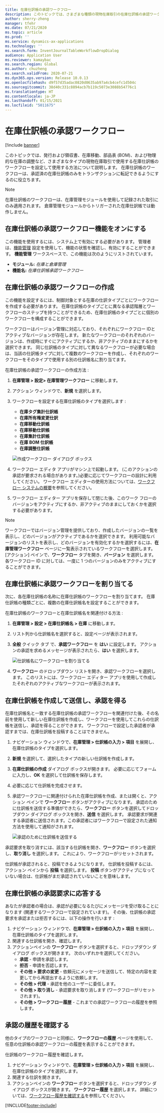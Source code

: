 ```yaml
---
title: 在庫仕訳帳の承認ワークフロー
description: このトピックでは、さまざまな種類の現物在庫取引の在庫仕訳帳の承認ワークフローを設定方法と使用方法について説明します。 在庫仕訳帳のワークフローは、承認済の在庫仕訳帳のみをトランザクションに転記できるようにするのに役立ちます。
author: sherry-zheng
manager: tfehr
ms.date: 07/21/2020
ms.topic: article
ms.prod: ''
ms.service: dynamics-ax-applications
ms.technology: ''
ms.search.form: InventJournalTableWorkflowDropDialog
audience: Application User
ms.reviewer: kamaybac
ms.search.region: Global
ms.author: chuzheng
ms.search.validFrom: 2020-07-21
ms.dyn365.ops.version: Release 10.0.13
ms.openlocfilehash: d9f57d35adac0820d0635ab97a4cb4cefc1d504c
ms.sourcegitcommit: 38d40c331c8894acb7b119c5073e3088b54776c1
ms.translationtype: HT
ms.contentlocale: ja-JP
ms.lasthandoff: 01/15/2021
ms.locfileid: "5011675"
---
```

# <a name="inventory-journal-approval-workflows"></a>在庫仕訳帳の承認ワークフロー

[!include [banner](../includes/banner.md)]

このトピックでは、発行および領収書、在庫移動、部品表 (BOM)、および物理的な在庫の調整など、さまざまなタイプの現物在庫取引で使用する在庫仕訳帳のワークフローを設定して使用する方法について説明します。 在庫仕訳帳のワークフローは、承認済の在庫仕訳帳のみをトランザクションに転記できるようにするのに役立ちます。

> [!NOTE]
> 在庫仕訳帳のワークフローは、在庫管理モジュールを使用して記録された取引にのみ適用されます。 倉庫管理モジュールからトリガーされた在庫仕訳帳では動作しません。

## <a name="turn-on-the-inventory-journal-approval-workflows-feature"></a>在庫仕訳帳の承認ワークフロー機能をオンにする

この機能を使用するには、システム上で有効にする必要があります。 管理者は、[機能管理](../../fin-ops-core/fin-ops/get-started/feature-management/feature-management-overview.md) 設定を使用して、機能の状態を確認し、有効にすることができます。 **機能管理** ワークスペースで、この機能は次のようにリストされています。

- **モジュール:** *在庫と倉庫管理*
- **機能名:** *在庫仕訳帳承認ワークフロー*

## <a name="create-your-inventory-journal-approval-workflows"></a>在庫仕訳帳の承認ワークフローの作成

この機能を設定するには、制御対象とする在庫の仕訳タイプごとにワークフローを作成する必要があります。 在庫仕訳帳のタイプごとに異なる承認階層とワークフローのステップを持つことができるため、在庫仕訳帳のタイプごとに個別のワークフローを構成することができます。

ワークフローはバージョン管理に対応しており、それぞれにワークフロー IDとアクティブなバージョンが存在します。 新たなワークフローのそれぞれのバージョンは、作成時にすぐにアクティブにするか、非アクティブのままにするかを選択できます。 同じ仕訳帳のタイプに対して異なるワークフローが必要な場合は、当該の仕訳帳タイプに対して複数のワークフローを作成し、それぞれのワークフローをそのタイプで使用する別の仕訳帳名に割り当てます。

在庫仕訳帳の承認ワークフローの作成方法 :

1. **在庫管理 \> 設定\> 在庫管理ワークフロー** に移動します。
1. アクション ウィンドウで、**新規** を選択します。
1. ワークフローを設定する在庫仕訳帳のタイプを選択します :
    - **在庫タグ集計仕訳帳**
    - **在庫所有権変更仕訳**
    - **在庫移動仕訳帳**
    - **在庫移動仕訳帳**
    - **在庫集計仕訳帳**
    - **在庫 BOM 仕訳帳**
    - **在庫調整仕訳帳**

    ![作成ワークフロー ダイアログ ボックス](media/journal-workflow-create-workflow.png "作成ワークフロー ダイアログ ボックス")

1. ワークフロー エディタ アプリがマシン上で起動します。 (このアクションの承認が要求される場合があります。)必要に応じてワークフローの設計に利用してください。 ワークフロー エディターの使用方法については、[ワークフロー システムの概要](../../fin-ops-core/fin-ops/organization-administration/overview-workflow-system.md)を参照してください。
1. ワークフロー エディター アプリを保存して閉じた後、このワーク フローのバージョンをアクティブにするか、非アクティブのままにしておくかを選択する必要があります。

> [!NOTE]
> ワークフローではバージョン管理を提供しており、作成したバージョンの一覧を表示し、どのバージョンがアクティブであるかを選択できます。 利用可能なバージョンのリストを表示し、どのバージョンを有効化するかを選択するには、**在庫管理ワークフロー** ページに一覧表示されているワークフローを選択します。 [アクション] ペインで、**ワークフロー** タブを開き、**バージョン** を選択します。 各ワークフロー ID に対しては、一度に 1 つのバージョンのみをアクティブにすることができます。

## <a name="assign-approval-workflows-to-inventory-journal-names"></a>在庫仕訳帳に承認ワークフローを割り当てる

次に、各在庫仕訳帳の名称に在庫仕訳帳のワークフローを割り当てます。 在庫仕訳帳の種類ごとに、複数の在庫仕訳帳名を設定することができます。

在庫仕訳帳のワークフローと在庫仕訳帳名を関連付ける方法 :

1. **在庫管理 \> 設定 \> 在庫仕訳帳名 \> 在庫** に移動します。
1. リスト列から仕訳帳名を選択すると、設定ページが表示されます。
1. **全般** クイック タブ で、**承認ワークフロー** を **はい** に設定します。 アクションの承認を求めるメッセージが表示されたら、**はい** を選択します。

    ![仕訳帳名にワークフローを割り当てる](media/journal-workflow-journal-name.png "仕訳帳名にワークフローを割り当てる")

1. **ワークフロー** のドロップダウン リストを開き、承認ワークフローを選択します。 このリストには、ワークフロー エディター アプリを使用して作成したそれぞれのアクティブなワークフローが表示されます。

## <a name="create-an-inventory-journal-and-send-it-for-approval"></a>在庫仕訳帳を作成して送信し、承認を得る

在庫仕訳帳名と一致する在庫仕訳帳の承認ワークフローを関連付けた後、その名前を使用して新しい在庫仕訳帳を作成し、ワークフローを使用してこれらの仕訳帳を送信し、承認を得ることができます。 ワークフローで設定した承認者が承認すまでは、在庫仕訳帳を投稿することはできません。

1. ナビゲーション ウィンドウで、**在庫管理 \> 仕訳帳の入力 \> 項目** を展開し、在庫仕訳帳のタイプを選択します。
1. **新規** を選択して、選択したタイプの新しい仕訳帳を作成します。
1. **在庫仕訳帳の作成** ダイアログ ボックスが開きます。 必要に応じてフォームに入力し、**OK** を選択して仕訳帳を保存します。
1. 必要に応じて仕訳帳を完成させます。
1. 承認ワークフローに関連付けられた在庫仕訳帳を作成、または開くと、アクション ペインで **ワークフロー** ボタンがアクティブになります。 承認のために仕訳帳を送信する準備ができたら、**ワークフロー** ボタンを選択してドロップダウン ダイアログ ボックスを開き、**送信** を選択します。 承認要求が関連する承認者に送信されます。この承認者にはワークフローで設定された通知方法を使用して通知がされます。

    ![承認のために仕訳帳を送信する](media/journal-workflow-inventory-journal.png "承認のために仕訳帳を送信する")

承認要求を取り消すには、該当する仕訳帳を開き、**ワークフロー** ボタンを選択し、**取り消し** を選択します。 これにより、ワークフローがリセットされます。

仕訳帳が承認されると、投稿できるようになります。 仕訳帳を投稿するには、アクション ペインから **投稿** を選択します。 **投稿** ボタンがアクティブになっていない場合は、仕訳帳がまだ承認されていないことを意味します。

## <a name="respond-to-an-inventory-journal-approval-request"></a>在庫仕訳帳の承認要求に応答する

あなたが承認者の場合は、承認が必要になるたびにメッセージを受け取ることになります (関連するワークフローで設定されています)。 その後、仕訳帳の承認要求を承認または拒否するには、以下の操作を行います :

1. ナビゲーション ウィンドウで、**在庫管理 \> 仕訳帳の入力 \> 項目** を展開し、在庫仕訳帳のタイプを選択します。
1. 関連する仕訳帳を開き、確認します。
1. アクションペインの **ワークフロー** ボタンを選択すると、ドロップダウン ダイアログ ボックスが開きます。 次のいずれかを選択してください。
    - **承認** - 申請を承認します。
    - **拒否**  - 申請を否認します。
    - **その他 \> 要求の変更** - 依頼元にメッセージを送信して、特定の内容を変更してから再提出するように依頼します。
    - **その他 \> 代理** - 承認を他のユーザーに委任します。
    - **その他 \> 取り消し** - 承認要求を取り消します (ワークフローがリセットされます)。
    - **その他 \> ワークフロー履歴** - これまでの承認ワークフローの履歴を参照します。

## <a name="review-the-approval-history"></a>承認の履歴を確認する

他のタイプのワークフローと同様に、**ワークフローの履歴** ページを使用して、任意の仕訳帳の承認ワークフローの履歴を表示することができます。

仕訳帳のワークフロー履歴を確認します。

1. ナビゲーション ウィンドウで、**在庫管理 \> 仕訳帳の入力 \> 項目** を展開し、在庫仕訳帳のタイプを選択します。
1. 関連する仕訳を開きます。
1. アクションペインの **ワークフロー** ボタンを選択すると、ドロップダウン ダイアログ ボックスが開きます。 **ワークフロー履歴** を選択します。 詳細については、[ワークフロー履歴を確認する](../../fin-ops-core/fin-ops/organization-administration/tasks/view-workflow-history.md)を参照してください。


[!INCLUDE[footer-include](../../includes/footer-banner.md)]